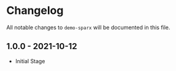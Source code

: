 # Changelog

All notable changes to `demo-sparx` will be documented in this file.

## 1.0.0 - 2021-10-12

- Initial Stage

